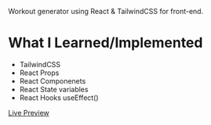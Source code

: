 Workout generator using React & TailwindCSS for front-end.
 
<h1>What I Learned/Implemented</h1>
<ul>
   <li>TailwindCSS</li>
   <li>React Props</li>
   <li>React Componenets</li>
   <li>React State variables</li>
  <li>React Hooks useEffect()</li>
</ul>

<a href="https://react101-gainz.netlify.app/" target="_blank">Live Preview</a>
